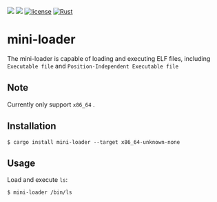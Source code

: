 [![](https://img.shields.io/crates/v/mini-loader.svg)](https://crates.io/crates/mini-loader)
[![](https://img.shields.io/crates/d/mini-loader.svg)](https://crates.io/crates/mini-loader)
[![license](https://img.shields.io/crates/l/mini-loader.svg)](https://crates.io/crates/mini-loader)
[![Rust](https://img.shields.io/badge/rust-1.85.0%2B-blue.svg?maxAge=3600)](https://github.com/weizhiao/elf_loader)

# mini-loader

The mini-loader is capable of loading and executing ELF files, including `Executable file` and `Position-Independent Executable file`

## Note
Currently only support `x86_64` .

## Installation
```shell
$ cargo install mini-loader --target x86_64-unknown-none
```

## Usage
Load and execute `ls`:

```shell
$ mini-loader /bin/ls
``` 